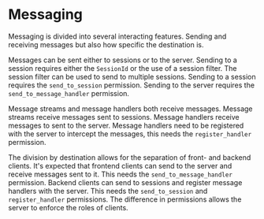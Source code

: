 
# Messaging

Messaging is divided into several interacting features.
Sending and receiving messages but also how specific the destination is.

Messages can be sent either to sessions or to the server.
Sending to a session requires either the `SessionId` or the use of a session filter.
The session filter can be used to send to multiple sessions.
Sending to a session requires the `send_to_session` permission.
Sending to the server requires the `send_to_message_handler` permission.

Message streams and message handlers both receive messages.
Message streams receive messages sent to sessions.
Message handlers receive messages to sent to the server.
Message handlers need to be registered with the server to intercept the messages,
this needs the `register_handler` permission.

The division by destination allows for the separation of front- and backend clients.
It's expected that frontend clients can send to the server and receive messages
sent to it.
This needs the `send_to_message_handler` permission.
Backend clients can send to sessions and register message handlers with the server.
This needs the `send_to_session` and `register_handler` permissions.
The difference in permissions allows the server to enforce the roles of clients.